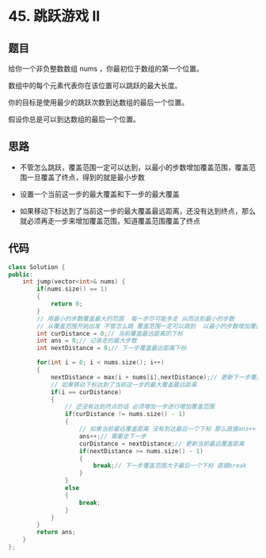 # 45. 跳跃游戏 II

## 题目
给你一个非负整数数组 nums ，你最初位于数组的第一个位置。

数组中的每个元素代表你在该位置可以跳跃的最大长度。

你的目标是使用最少的跳跃次数到达数组的最后一个位置。

假设你总是可以到达数组的最后一个位置。

## 思路

* 不管怎么跳跃，覆盖范围一定可以达到，以最小的步数增加覆盖范围，覆盖范围一旦覆盖了终点，得到的就是最小步数

* 设置一个当前这一步的最大覆盖和下一步的最大覆盖

* 如果移动下标达到了当前这一步的最大覆盖最远距离，还没有达到终点，那么就必须再走一步来增加覆盖范围，知道覆盖范围覆盖了终点

## 代码

```cpp
class Solution {
public:
    int jump(vector<int>& nums) {
        if(nums.size() == 1)
        {
            return 0;
        }
        // 用最小的步数覆盖最大的范围  每一步尽可能多走 从而达到最小的步数
        // 从覆盖范围开始出发 不管怎么跳 覆盖范围一定可以跳到  以最小的步数增加覆盖范围 覆盖范围一旦覆盖了终点  得到的就是最小步数
        int curDistance = 0;// 当前覆盖最远距离的下标
        int ans = 0;// 记录走的最大步数
        int nextDistance = 0;// 下一步覆盖最远距离下标

        for(int i = 0; i < nums.size(); i++)
        {
            nextDistance = max(i + nums[i],nextDistance);// 更新下一步覆盖最远距离下标
            // 如果移动下标达到了当前这一步的最大覆盖最远距离  
            if(i == curDistance)
            {
                // 还没有达到终点的话 必须增加一步进行增加覆盖范围
                if(curDistance != nums.size() - 1)
                {
                    // 如果当前最远覆盖距离 没有到达最后一个下标 那么直接ans++
                    ans++;// 需要走下一步
                    curDistance = nextDistance;// 更新当前最远覆盖距离
                    if(nextDistance >= nums.size() - 1)
                    {
                        break;// 下一步覆盖范围大于最后一个下标 直接break
                    }
                }
                else
                {
                    break;
                }
            }
        }
        return ans;
    }
};

```

